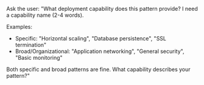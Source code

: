 Ask the user: "What deployment capability does this pattern provide? I need a capability name (2-4 words).

Examples:
- Specific: "Horizontal scaling", "Database persistence", "SSL termination"  
- Broad/Organizational: "Application networking", "General security", "Basic monitoring"

Both specific and broad patterns are fine. What capability describes your pattern?"